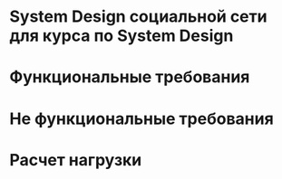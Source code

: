 # System Design социальной сети для курса по System Design

# Функциональные требования


# Не функциональные требования

# Расчет нагрузки
